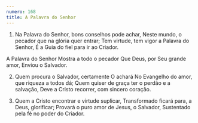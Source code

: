 ```yaml
---
numero: 168
title: A Palavra do Senhor
---
```

1. Na Palavra do Senhor, bons conselhos pode achar,
Neste mundo, o pecador que na glória quer entrar;
Tem virtude, tem vigor a Palavra do Senhor,
É a Guia do fiel para ir ao Criador.

A Palavra do Senhor
Mostra a todo o pecador
Que Deus, por Seu grande amor,
Enviou o Salvador.

2. Quem procura o Salvador, certamente O achará
No Evangelho do amor, que riqueza a todos dá;
Quem quiser de graça ter o perdão e a salvação,
Deve a Cristo recorrer, com sincero coração.

3. Quem a Cristo encontrar e virtude suplicar,
Transformado ficará para, a Deus, glorificar;
Provará o puro amor de Jesus, o Salvador,
Sustentado pela fé no poder do Criador.
